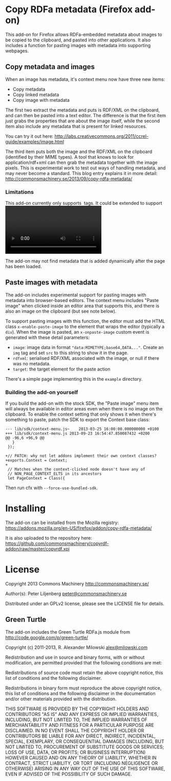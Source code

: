 Copy RDFa metadata (Firefox add-on)
===================================

This add-on for Firefox allows RDFa-embedded metadata about images to
be copied to the clipboard, and pasted into other applications.  It
also includes a function for pasting images with metadata into
supporting webpages.


Copy metadata and images
------------------------

When an image has metadata, it's context menu now have three new
items:

* Copy metadata
* Copy linked metadata
* Copy image with metadata

The first two extract the metadata and puts is RDF/XML on the
clipboard, and can then be pasted into a text editor.  The difference
is that the first item just grabs the properties that are about the
image itself, while the second item also include any metadata that is
present for linked resources.

You can try it out here:
http://labs.creativecommons.org/2011/ccrel-guide/examples/image.html


The third item puts both the image and the RDF/XML on the clipboard
(identified by their MIME types).  A tool that knows to look for
application/rdf+xml can then grab the metadata together with the image
pixels.  This is experimental work to test out ways of handling
metadata, and may never become a standard.  This blog entry explains
it in more detail:
http://commonsmachinery.se/2013/09/copy-rdfa-metadata/


### Limitations

This add-on currently only supports <img> tags.  It could be extended
to support <video> and <audio> too by improving the context script.

The add-on may not find metadata that is added dynamically after the
page has been loaded.


Paste images with metadata
--------------------------

The add-on includes experimental support for pasting images with
metadata into browser-based editors.  The context menu includes "Paste
image" when clicked inside an editor area that supports this, and
there is also an image on the clipboard (but see note below).

To support pasting images with this function, the editor must add the
HTML class `x-enable-paste-image` to the element that wraps the editor
(typically a `div`).  When the image is pasted, an `x-onpaste-image`
custom event is generated with these detail parameters:

* `image`: image data in format `"data:MIMETYPE;base64,DATA..."`.
   Create an `img` tag and set `src` to this string to show it in the
   page.
* `rdfxml`: serialised RDF/XML associated with the image, or null if
   there was no metadata.
* `target`: the target element for the paste action

There's a simple page implementing this in the `example` directory.

### Building the add-on yourself

If you build the add-on with the stock SDK, the "Paste image" menu item
will always be available in editor areas even when there is no image
on the clipboard.  To enable the context setting that only shows it
when there's something to paste, patch the SDK to export the Context
base class:

```
--- lib/sdk/context-menu.js~	2013-03-25 16:00:00.000000000 +0100
+++ lib/sdk/context-menu.js	2013-09-23 16:54:47.850087432 +0200
@@ -96,6 +96,9 @@
   }
 });
 
+// PATCH: why not let addons implement their own context classes?
+exports.Context = Context;
+
 // Matches when the context-clicked node doesn't have any of
 // NON_PAGE_CONTEXT_ELTS in its ancestors
 let PageContext = Class({
```

Then run cfx with `--force-use-bundled-sdk`.


Installing
==========

The add-on can be installed from the Mozilla registry:
https://addons.mozilla.org/en-US/firefox/addon/copy-rdfa-metadata/

It is also uploaded to the repository here:
https://github.com/commonsmachinery/copyrdf-addon/raw/master/copyrdf.xpi


License
=======

Copyright 2013 Commons Machinery http://commonsmachinery.se/

Author(s): Peter Liljenberg <peter@commonsmachinery.se>

Distributed under an GPLv2 license, please see the LICENSE file for
details.


Green Turtle
------------

The add-on includes the Green Turtle RDFa.js module from
http://code.google.com/p/green-turtle/

Copyright (c) 2011-2013, R. Alexander Milowski <alex@milowski.com>

Redistribution and use in source and binary forms, with or without
modification, are permitted provided that the following conditions are
met:

Redistributions of source code must retain the above copyright notice,
this list of conditions and the following disclaimer.

Redistributions in binary form must reproduce the above copyright
notice, this list of conditions and the following disclaimer in the
documentation and/or other materials provided with the distribution.

THIS SOFTWARE IS PROVIDED BY THE COPYRIGHT HOLDERS AND CONTRIBUTORS
"AS IS" AND ANY EXPRESS OR IMPLIED WARRANTIES, INCLUDING, BUT NOT
LIMITED TO, THE IMPLIED WARRANTIES OF MERCHANTABILITY AND FITNESS FOR
A PARTICULAR PURPOSE ARE DISCLAIMED. IN NO EVENT SHALL THE COPYRIGHT
HOLDER OR CONTRIBUTORS BE LIABLE FOR ANY DIRECT, INDIRECT, INCIDENTAL,
SPECIAL, EXEMPLARY, OR CONSEQUENTIAL DAMAGES (INCLUDING, BUT NOT
LIMITED TO, PROCUREMENT OF SUBSTITUTE GOODS OR SERVICES; LOSS OF USE,
DATA, OR PROFITS; OR BUSINESS INTERRUPTION) HOWEVER CAUSED AND ON ANY
THEORY OF LIABILITY, WHETHER IN CONTRACT, STRICT LIABILITY, OR TORT
(INCLUDING NEGLIGENCE OR OTHERWISE) ARISING IN ANY WAY OUT OF THE USE
OF THIS SOFTWARE, EVEN IF ADVISED OF THE POSSIBILITY OF SUCH DAMAGE.

